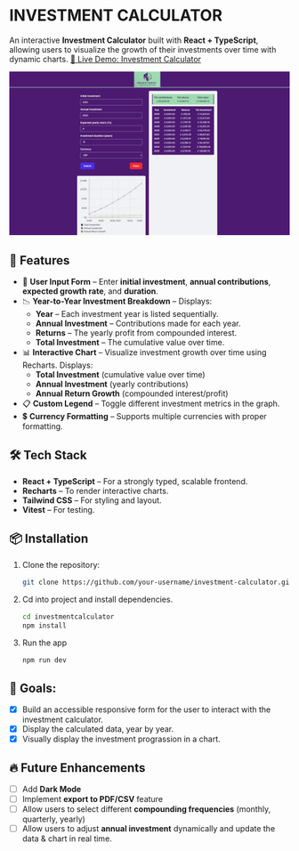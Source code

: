 # INVESTMENT CALCULATOR

An interactive **Investment Calculator** built with **React + TypeScript**, allowing users to visualize the growth of their investments over time with dynamic charts. [🚀 Live Demo: Investment Calculator ](https://paologhidoni.github.io/investmentcalculator/)

<img src="./public/investmentcalculator.png" alt="Investment Calculator Preview"/>

## 🚀 Features

- 👥 **User Input Form** – Enter **initial investment**, **annual contributions**, **expected growth rate**, and **duration**.
- 📉 **Year-to-Year Investment Breakdown** – Displays:
  - **Year** – Each investment year is listed sequentially.
  - **Annual Investment** – Contributions made for each year.
  - **Returns** – The yearly profit from compounded interest.
  - **Total Investment** – The cumulative value over time.
- 📊 **Interactive Chart** – Visualize investment growth over time using Recharts. Displays:
  - **Total Investment** (cumulative value over time)
  - **Annual Investment** (yearly contributions)
  - **Annual Return Growth** (compounded interest/profit)
- 📋 **Custom Legend** – Toggle different investment metrics in the graph.
- 💲 **Currency Formatting** – Supports multiple currencies with proper formatting.

## 🛠️ Tech Stack

- **React + TypeScript** – For a strongly typed, scalable frontend.
- **Recharts** – To render interactive charts.
- **Tailwind CSS** – For styling and layout.
- **Vitest** – For testing.

## 📦 Installation

1. Clone the repository:

   ```bash
   git clone https://github.com/your-username/investment-calculator.git
   ```

2. Cd into project and install dependencies.

   ```bash
   cd investmentcalculator
   npm install
   ```

3. Run the app

   ```bash
   npm run dev
   ```

## 🎯 Goals:

- [x] Build an accessible responsive form for the user to interact with the investment calculator.
- [x] Display the calculated data, year by year.
- [x] Visually display the investment prograssion in a chart.

## 🔥 Future Enhancements

- [ ] Add **Dark Mode**
- [ ] Implement **export to PDF/CSV** feature
- [ ] Allow users to select different **compounding frequencies** (monthly, quarterly, yearly)
- [ ] Allow users to adjust **annual investment** dynamically and update the data & chart in real time.

